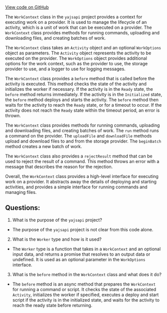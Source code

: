 [View code on GitHub](https://github.com/golemfactory/yajsapi/task/work.ts)

The `WorkContext` class in the `yajsapi` project provides a context for executing work on a provider. It is used to manage the lifecycle of an activity, which is a unit of work that can be executed on a provider. The `WorkContext` class provides methods for running commands, uploading and downloading files, and creating batches of work. 

The `WorkContext` class takes an `Activity` object and an optional `WorkOptions` object as parameters. The `Activity` object represents the activity to be executed on the provider. The `WorkOptions` object provides additional options for the work context, such as the provider to use, the storage provider to use, and a logger to use for logging messages. 

The `WorkContext` class provides a `before` method that is called before the activity is executed. This method checks the state of the activity and initializes the worker if necessary. If the activity is in the `Ready` state, the `before` method returns immediately. If the activity is in the `Initialized` state, the `before` method deploys and starts the activity. The `before` method then waits for the activity to reach the `Ready` state, or for a timeout to occur. If the activity does not reach the `Ready` state within the timeout period, an error is thrown. 

The `WorkContext` class provides methods for running commands, uploading and downloading files, and creating batches of work. The `run` method runs a command on the provider. The `uploadFile` and `downloadFile` methods upload and download files to and from the storage provider. The `beginBatch` method creates a new batch of work. 

The `WorkContext` class also provides a `rejectResult` method that can be used to reject the result of a command. This method throws an error with a message that describes the reason for the rejection. 

Overall, the `WorkContext` class provides a high-level interface for executing work on a provider. It abstracts away the details of deploying and starting activities, and provides a simple interface for running commands and managing files.
## Questions: 
 1. What is the purpose of the `yajsapi` project?
- The purpose of the `yajsapi` project is not clear from this code alone.

2. What is the `Worker` type and how is it used?
- The `Worker` type is a function that takes in a `WorkContext` and an optional input data, and returns a promise that resolves to an output data or undefined. It is used as an optional parameter in the `WorkOptions` interface.

3. What is the `before` method in the `WorkContext` class and what does it do?
- The `before` method is an async method that prepares the `WorkContext` for running a command or script. It checks the state of the associated `Activity`, initializes the worker if specified, executes a deploy and start script if the activity is in the initialized state, and waits for the activity to reach the ready state before returning.